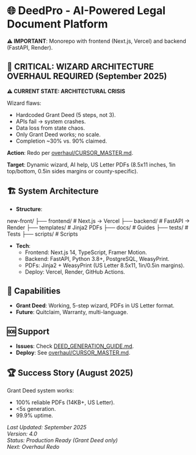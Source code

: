 # 🌐 DeedPro - AI-Powered Legal Document Platform

**⚠️ IMPORTANT**: Monorepo with frontend (Next.js, Vercel) and backend (FastAPI, Render).

## 🚨 CRITICAL: WIZARD ARCHITECTURE OVERHAUL REQUIRED (September 2025)

**⚠️ CURRENT STATE: ARCHITECTURAL CRISIS**

Wizard flaws:
- Hardcoded Grant Deed (5 steps, not 3).
- APIs fail → system crashes.
- Data loss from state chaos.
- Only Grant Deed works; no scale.
- Completion ~30% vs. 90% claimed.

**Action**: Redo per [overhaul/CURSOR_MASTER.md](./overhaul/CURSOR_MASTER.md).

**Target**: Dynamic wizard, AI help, US Letter PDFs (8.5x11 inches, 1in top/bottom, 0.5in sides margins or county-specific).

## 🏗️ System Architecture

- **Structure**:

new-front/
├── frontend/          # Next.js → Vercel
├── backend/           # FastAPI → Render
├── templates/         # Jinja2 PDFs
├── docs/             # Guides
├── tests/            # Tests
├── scripts/          # Scripts


- **Tech**:
  - Frontend: Next.js 14, TypeScript, Framer Motion.
  - Backend: FastAPI, Python 3.8+, PostgreSQL, WeasyPrint.
  - PDFs: Jinja2 + WeasyPrint (US Letter 8.5x11, 1in/0.5in margins).
  - Deploy: Vercel, Render, GitHub Actions.

## 🎯 Capabilities

- **Grant Deed**: Working, 5-step wizard, PDFs in US Letter format.
- **Future**: Quitclaim, Warranty, multi-language.

## 🆘 Support

- **Issues**: Check [DEED_GENERATION_GUIDE.md](./DEED_GENERATION_GUIDE.md).
- **Deploy**: See [overhaul/CURSOR_MASTER.md](./overhaul/CURSOR_MASTER.md).

## 🏆 Success Story (August 2025)

Grant Deed system works:
- 100% reliable PDFs (14KB+, US Letter).
- <5s generation.
- 99.9% uptime.

*Last Updated: September 2025*  
*Version: 4.0*  
*Status: Production Ready (Grant Deed only)*  
*Next: Overhaul Redo*